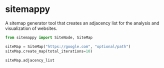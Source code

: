 # sitemappy
A sitemap generator tool that creates an adjacency list for the analysis and visualization of websites.


```py
from sitemappy import SiteNode, SiteMap

siteMap = SiteMap("https://google.com", "optional/path")
siteMap.create_map(total_iterations=10)

siteMap.adjacency_list
```

```[{'url': 'https://google.com', 'url_links': [{'url_link': 'https://google.com/preferences?hl=en', 'times_linked': 1}, {'url_link': 'https://google.com/advanced_search?hl=en&authuser=0', 'times_linked': 1}, {'url_link': 'https://google.com/intl/en/ads/', 'times_linked': 1}, {'url_link': 'https://google.com/services/', 'times_linked': 1}, {'url_link': 'https://google.com/intl/en/about.html', 'times_linked': 1}, {'url_link': 'https://google.com/intl/en/policies/privacy/', 'times_linked': 1}, {'url_link': 'https://google.com/intl/en/policies/terms/', 'times_linked': 1}]}, {'url': 'https://google.com/preferences?hl=en', 'url_links': [{'url_link': 'https://google.com/webhp?tab=ww', 'times_linked': 2}, {'url_link': 'https://google.com/support/websearch?p=ws_cookies_notif&hl=en', 'times_linked': 1}, {'url_link': 'https://google.com//support.google.com/websearch?p=ws_settings_safesearch&hl=en', 'times_linked': 1}, {'url_link': 'https://google.com/history/optout?hl=en', 'times_linked': 1}, {'url_link': 'https://google.com//support.google.com/accounts/answer/61416?hl=en', 'times_linked': 1}, {'url_link': 'https://google.com/url?q=https://support.google.com/websearch/%3Fp%3Dws_results_help%26hl%3Den%26fg%3D1&sa=U&ved=0ahUKEwibuuL3mq_pAhVRzBoKHWE5DKwQ8KwCCAI&usg=AOvVaw3V6_Wsppi4xXn1SqmA3wqu', 'times_linked': 1}, {'url_link': 'https://google.com/url?q=https://policies.google.com/privacy%3Ffg%3D1&sa=U&ved=0ahUKEwibuuL3mq_pAhVRzBoKHWE5DKwQ8awCCAM&usg=AOvVaw3UQoKmuVibYRdj4idmZBqO', 'times_linked': 1}, {'url_link': 'https://google.com/url?q=https://policies.google.com/terms%3Ffg%3D1&sa=U&ved=0ahUKEwibuuL3mq_pAhVRzBoKHWE5DKwQ8qwCCAQ&usg=AOvVaw0o5CmeCWU7pHh3k-uAi9QI', 'times_linked': 1}]}, {'url': 'https://google.com/advanced_search?hl=en&authuser=0', 'url_links': [{'url_link': 'https://google.com/preferences?hl=en', 'times_linked': 2}, {'url_link': 'https://google.com/?hl=en', 'times_linked': 1}, {'url_link': 'https://google.com//support.google.com/websearch?p=adv_safesearch&hl=en', 'times_linked': 2}, {'url_link': 'https://google.com//support.google.com/websearch?p=ws_images_usagerights&hl=en', 'times_linked': 1}, {'url_link': 'https://google.com//support.google.com/websearch?p=adv_pages_similar&hl=en', 'times_linked': 1}, {'url_link': 'https://google.com//support.google.com/websearch?p=adv_pages_visited&hl=en', 'times_linked': 1}, {'url_link': 'https://google.com//support.google.com/websearch?p=adv_operators&hl=en', 'times_linked': 1}, {'url_link': 'https://google.com/url?q=https://support.google.com/websearch/%3Fp%3Dws_results_help%26hl%3Den%26fg%3D1&sa=U&ved=0ahUKEwiRyPz3mq_pAhU-hHIEHa4RCL8Q8KwCCAE&usg=AOvVaw1SkgF-tdW-oiGUvRSVCuoj', 'times_linked': 1}, {'url_link': 'https://google.com/url?q=https://policies.google.com/privacy%3Ffg%3D1&sa=U&ved=0ahUKEwiRyPz3mq_pAhU-hHIEHa4RCL8Q8awCCAI&usg=AOvVaw1RRnAUyi5sabcSkNjbcJnD', 'times_linked': 1}, {'url_link': 'https://google.com/url?q=https://policies.google.com/terms%3Ffg%3D1&sa=U&ved=0ahUKEwiRyPz3mq_pAhU-hHIEHa4RCL8Q8qwCCAM&usg=AOvVaw2Ty-2VIAGnjS5P0Ea-Z_P5', 'times_linked': 1}]}, {'url': 'https://google.com/intl/en/ads/', 'url_links': []}, {'url': 'https://google.com/services/', 'url_links': []}, {'url': 'https://google.com/intl/en/about.html', 'url_links': []}, {'url': 'https://google.com/intl/en/policies/privacy/', 'url_links': []}, {'url': 'https://google.com/intl/en/policies/terms/', 'url_links': []}, {'url': 'https://google.com/webhp?tab=ww', 'url_links': [{'url_link': 'https://google.com/preferences?hl=en', 'times_linked': 1}, {'url_link': 'https://google.com/advanced_search?hl=en&authuser=0', 'times_linked': 1}, {'url_link': 'https://google.com/intl/en/ads/', 'times_linked': 1}, {'url_link': 'https://google.com/services/', 'times_linked': 1}, {'url_link': 'https://google.com/intl/en/about.html', 'times_linked': 1}, {'url_link': 'https://google.com/intl/en/policies/privacy/', 'times_linked': 1}, {'url_link': 'https://google.com/intl/en/policies/terms/', 'times_linked': 1}]}, {'url': 'https://google.com/support/websearch?p=ws_cookies_notif&hl=en', 'url_links': [{'url_link': 'https://google.com/?tab=uu', 'times_linked': 2}, {'url_link': 'https://google.com/accounts', 'times_linked': 1}, {'url_link': 'https://google.com/', 'times_linked': 1}, {'url_link': 'https://google.com/accounts/?hl=en', 'times_linked': 2}, {'url_link': 'https://google.com/accounts/community?hl=en', 'times_linked': 2}, {'url_link': 'https://google.com//myaccount.google.com/', 'times_linked': 2}, {'url_link': 'https://google.com//www.google.com/intl/en/privacy.html', 'times_linked': 2}, {'url_link': 'https://google.com/chrome/answer/95647', 'times_linked': 1}, {'url_link': 'https://google.com/accounts/answer/32050', 'times_linked': 1}, {'url_link': 'https://google.com/chrome/answer/95464', 'times_linked': 1}, {'url_link': 'https://google.com/accounts/answer/39612', 'times_linked': 1}, {'url_link': 'https://google.com/accounts/?hl=en#topic=3382296', 'times_linked': 1}, {'url_link': 'https://google.com/accounts/answer/27441?hl=en&ref_topic=3382296', 'times_linked': 1}, {'url_link': 'https://google.com/accounts/answer/32040?hl=en&ref_topic=3382296', 'times_linked': 1}, {'url_link': 'https://google.com/accounts/answer/114129?hl=en&ref_topic=3382296', 'times_linked': 1}, {'url_link': 'https://google.com/accounts/answer/6304920?hl=en&ref_topic=3382296', 'times_linked': 1}, {'url_link': 'https://google.com/accounts/answer/58585?hl=en&ref_topic=3382296', 'times_linked': 1}, {'url_link': 'https://google.com/accounts/answer/3265955?hl=en&ref_topic=3382296', 'times_linked': 1}, {'url_link': 'https://google.com/accounts/answer/3118687?hl=en&ref_topic=3382296', 'times_linked': 1}, {'url_link': 'https://google.com/accounts/answer/183723?hl=en&ref_topic=3382296', 'times_linked': 1}, {'url_link': 'https://google.com/accounts/answer/7682439?hl=en&ref_topic=3382296', 'times_linked': 1}, {'url_link': 'https://google.com/accounts/answer/54068?hl=en&ref_topic=3382296', 'times_linked': 1}, {'url_link': 'https://google.com/accounts/answer/2662856?hl=en&ref_topic=3382296', 'times_linked': 1}]}]
```
